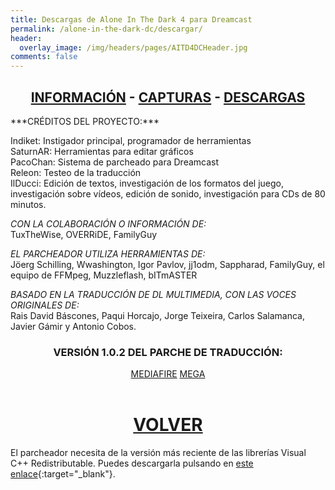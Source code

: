 ```yaml
---
title: Descargas de Alone In The Dark 4 para Dreamcast
permalink: /alone-in-the-dark-dc/descargar/
header:
  overlay_image: /img/headers/pages/AITD4DCHeader.jpg
comments: false
---
```


<h2 style="text-align: center;"><strong><a href="/alone-in-the-dark-dc/informacion/">INFORMACIÓN</a> - <a href="/alone-in-the-dark-dc/capturas/">CAPTURAS</a> - <a href="/alone-in-the-dark-dc/descargar/">DESCARGAS</a></strong></h2>
***CRÉDITOS DEL PROYECTO:***

Indiket: Instigador principal, programador de herramientas  
SaturnAR: Herramientas para editar gráficos  
PacoChan: Sistema de parcheado para Dreamcast  
Releon: Testeo de la traducción  
IlDucci: Edición de textos, investigación de los formatos del juego, investigación sobre 
vídeos, edición de sonido, investigación para CDs de 80 minutos.

*CON LA COLABORACIÓN O INFORMACIÓN DE:*  
TuxTheWise, OVERRiDE, FamilyGuy

*EL PARCHEADOR UTILIZA HERRAMIENTAS DE:*  
Jöerg Schilling, Wwashington, Igor Pavlov, jj1odm, Sappharad, FamilyGuy, el equipo de 
FFMpeg, Muzzleflash, bITmASTER

*BASADO EN LA TRADUCCIÓN DE DL MULTIMEDIA, CON LAS VOCES ORIGINALES DE:*  
Rais David Báscones, Paqui Horcajo, Jorge Teixeira, Carlos Salamanca, Javier Gámir y 
Antonio Cobos.

<h3 style="text-align: center;">VERSIÓN 1.0.2 DEL PARCHE DE TRADUCCIÓN:</h3>

<center>
<a href="https://www.mediafire.com/file/glno8e4enmadrbe/AloneInTheDark4Espa%F1olDreamcast102.7z/file" class="btn btn--primary btn--x-large" target="_blank">MEDIAFIRE</a> <a href="https://mega.nz/#!IJlkiQaY!LJgIMMhaPaGfK5_OwplBfUk6cdgHv6CviKXLEDDk-08" class="btn btn--primary btn--x-large" target="_blank">MEGA</a>
</center><br>

<h1 style="text-align: center;"><strong><a href="/alone-in-the-dark-dc/">VOLVER</a></strong></h1>

El parcheador necesita de la versión más reciente de las librerías Visual C++ Redistributable. 
Puedes descargarla pulsando en [este enlace](https://www.microsoft.com/es-ES/download/details.aspx?id=48145){:target="_blank"}.

